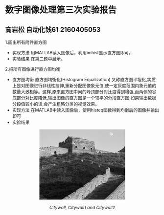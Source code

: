 # 数字图像处理第三次实验报告

## 高岩松 自动化钱61 2160405053

1.画出所有附件直方图  
 - 实现方法
用MATLAB读入图像后，利用imhist显示直方图即可。
 - 实验结果
在第二题中展示。

2.把所有图像进行直方图均衡
 - 直方图均衡
   直方图均衡化(Histogram Equalization) 又称直方图平坦化,实质上是对图像进行非线性拉伸,重新分配图像象元值,使一定灰度范围内象元值的数量大致相等。这样,原来直方图中间的峰顶部分对比度得到增强,而两侧的谷底部分对比度降低,输出图像的直方图是一个较平的分段直方图:如果输出数据分段值较小的话,会产生粗略分类的视觉效果。
 - 实现方法
 在MATLAB中读入图像后，使用histeq函数得到均衡后的图像并输出即可
 - 实验结果
<p align="center">
    <img src="https://github.com/edwin98/hw3/blob/master/img/citywall.bmp" alt="Sample"  width="280" height="230">
    <p align="center">
        <em>Citywall, Citywall1 and Citywall2</em>
    </p>
</p>
